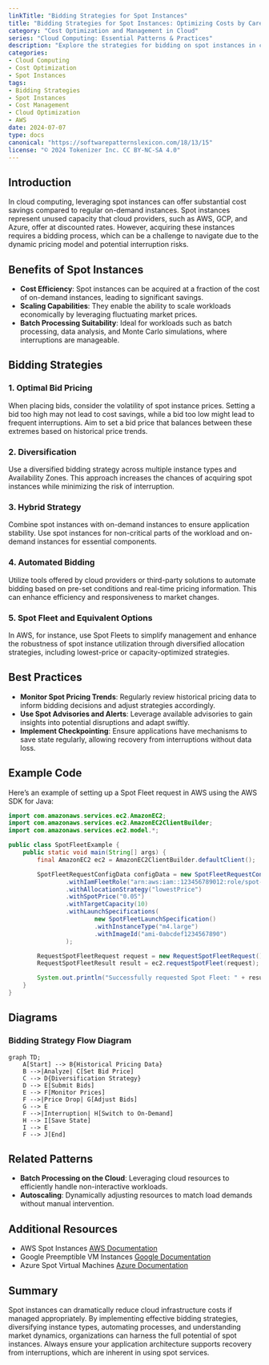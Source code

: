 ```yaml
---
linkTitle: "Bidding Strategies for Spot Instances"
title: "Bidding Strategies for Spot Instances: Optimizing Costs by Carefully Managing Spot Instance Bidding"
category: "Cost Optimization and Management in Cloud"
series: "Cloud Computing: Essential Patterns & Practices"
description: "Explore the strategies for bidding on spot instances in cloud computing to optimize costs. Understand how to effectively manage bidding to take advantage of the lower pricing while maintaining application stability and performance."
categories:
- Cloud Computing
- Cost Optimization
- Spot Instances
tags:
- Bidding Strategies
- Spot Instances
- Cost Management
- Cloud Optimization
- AWS
date: 2024-07-07
type: docs
canonical: "https://softwarepatternslexicon.com/18/13/15"
license: "© 2024 Tokenizer Inc. CC BY-NC-SA 4.0"
---
```


## Introduction

In cloud computing, leveraging spot instances can offer substantial cost savings compared to regular on-demand instances. Spot instances represent unused capacity that cloud providers, such as AWS, GCP, and Azure, offer at discounted rates. However, acquiring these instances requires a bidding process, which can be a challenge to navigate due to the dynamic pricing model and potential interruption risks.

## Benefits of Spot Instances

- **Cost Efficiency**: Spot instances can be acquired at a fraction of the cost of on-demand instances, leading to significant savings.
- **Scaling Capabilities**: They enable the ability to scale workloads economically by leveraging fluctuating market prices.
- **Batch Processing Suitability**: Ideal for workloads such as batch processing, data analysis, and Monte Carlo simulations, where interruptions are manageable.

## Bidding Strategies

### 1. **Optimal Bid Pricing**

When placing bids, consider the volatility of spot instance prices. Setting a bid too high may not lead to cost savings, while a bid too low might lead to frequent interruptions. Aim to set a bid price that balances between these extremes based on historical price trends.

### 2. **Diversification**

Use a diversified bidding strategy across multiple instance types and Availability Zones. This approach increases the chances of acquiring spot instances while minimizing the risk of interruption. 

### 3. **Hybrid Strategy**

Combine spot instances with on-demand instances to ensure application stability. Use spot instances for non-critical parts of the workload and on-demand instances for essential components.

### 4. **Automated Bidding**

Utilize tools offered by cloud providers or third-party solutions to automate bidding based on pre-set conditions and real-time pricing information. This can enhance efficiency and responsiveness to market changes.

### 5. **Spot Fleet and Equivalent Options**

In AWS, for instance, use Spot Fleets to simplify management and enhance the robustness of spot instance utilization through diversified allocation strategies, including lowest-price or capacity-optimized strategies.

## Best Practices

- **Monitor Spot Pricing Trends**: Regularly review historical pricing data to inform bidding decisions and adjust strategies accordingly.
- **Use Spot Advisories and Alerts**: Leverage available advisories to gain insights into potential disruptions and adapt swiftly.
- **Implement Checkpointing**: Ensure applications have mechanisms to save state regularly, allowing recovery from interruptions without data loss.

## Example Code

Here’s an example of setting up a Spot Fleet request in AWS using the AWS SDK for Java:

```java
import com.amazonaws.services.ec2.AmazonEC2;
import com.amazonaws.services.ec2.AmazonEC2ClientBuilder;
import com.amazonaws.services.ec2.model.*;

public class SpotFleetExample {
    public static void main(String[] args) {
        final AmazonEC2 ec2 = AmazonEC2ClientBuilder.defaultClient();

        SpotFleetRequestConfigData configData = new SpotFleetRequestConfigData()
                .withIamFleetRole("arn:aws:iam::123456789012:role/spot-fleet-role")
                .withAllocationStrategy("lowestPrice")
                .withSpotPrice("0.05")
                .withTargetCapacity(10)
                .withLaunchSpecifications(
                        new SpotFleetLaunchSpecification()
                        .withInstanceType("m4.large")
                        .withImageId("ami-0abcdef1234567890")
                );

        RequestSpotFleetRequest request = new RequestSpotFleetRequest().withSpotFleetRequestConfig(configData);
        RequestSpotFleetResult result = ec2.requestSpotFleet(request);

        System.out.println("Successfully requested Spot Fleet: " + result.getSpotFleetRequestId());
    }
}
```

## Diagrams

### Bidding Strategy Flow Diagram

```mermaid
graph TD;
    A[Start] --> B{Historical Pricing Data}
    B -->|Analyze| C[Set Bid Price]
    C --> D{Diversification Strategy}
    D --> E[Submit Bids]
    E --> F[Monitor Prices]
    F -->|Price Drop| G[Adjust Bids]
    G --> E
    F -->|Interruption| H[Switch to On-Demand]
    H --> I[Save State]
    I --> E
    F --> J[End]
```

## Related Patterns

- **Batch Processing on the Cloud**: Leveraging cloud resources to efficiently handle non-interactive workloads.
- **Autoscaling**: Dynamically adjusting resources to match load demands without manual intervention.

## Additional Resources

- AWS Spot Instances [AWS Documentation](https://aws.amazon.com/ec2/spot/)
- Google Preemptible VM Instances [Google Documentation](https://cloud.google.com/preemptible-vms)
- Azure Spot Virtual Machines [Azure Documentation](https://azure.microsoft.com/en-us/pricing/spot/)

## Summary

Spot instances can dramatically reduce cloud infrastructure costs if managed appropriately. By implementing effective bidding strategies, diversifying instance types, automating processes, and understanding market dynamics, organizations can harness the full potential of spot instances. Always ensure your application architecture supports recovery from interruptions, which are inherent in using spot services.
